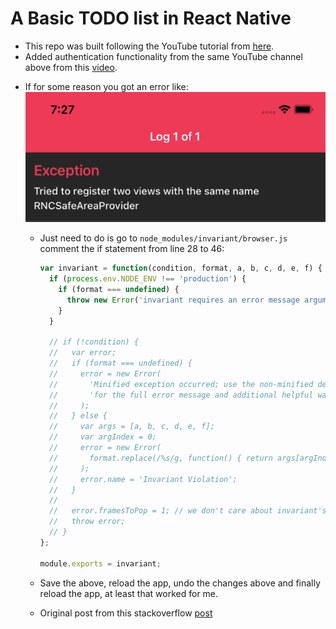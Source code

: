 # A Basic TODO list in React Native

- This repo was built following the YouTube tutorial from [here](https://www.youtube.com/watch?v=0kL6nhutjQ8).
- Added authentication functionality from the same YouTube channel above from this [video](https://www.youtube.com/watch?v=ql4J6SpLXZA).

* If for some reason you got an error like:
  ![image info](./assets/error_message.png)

  * Just need to do is go to `node_modules/invariant/browser.js` comment the if statement from line 28 to 46:
    ```javascript
    var invariant = function(condition, format, a, b, c, d, e, f) {
      if (process.env.NODE_ENV !== 'production') {
        if (format === undefined) {
          throw new Error('invariant requires an error message argument');
        }
      }

      // if (!condition) {
      //   var error;
      //   if (format === undefined) {
      //     error = new Error(
      //       'Minified exception occurred; use the non-minified dev environment ' +
      //       'for the full error message and additional helpful warnings.'
      //     );
      //   } else {
      //     var args = [a, b, c, d, e, f];
      //     var argIndex = 0;
      //     error = new Error(
      //       format.replace(/%s/g, function() { return args[argIndex++]; })
      //     );
      //     error.name = 'Invariant Violation';
      //   }
      //
      //   error.framesToPop = 1; // we don't care about invariant's own frame
      //   throw error;
      // }
    };

    module.exports = invariant;
    ```
  
  * Save the above, reload the app, undo the changes above and finally reload the app, at least that worked for me.
  * Original post from this stackoverflow [post](https://stackoverflow.com/questions/64931250/invariant-violation-tried-to-register-two-views-with-the-same-name-rncsafeareap)